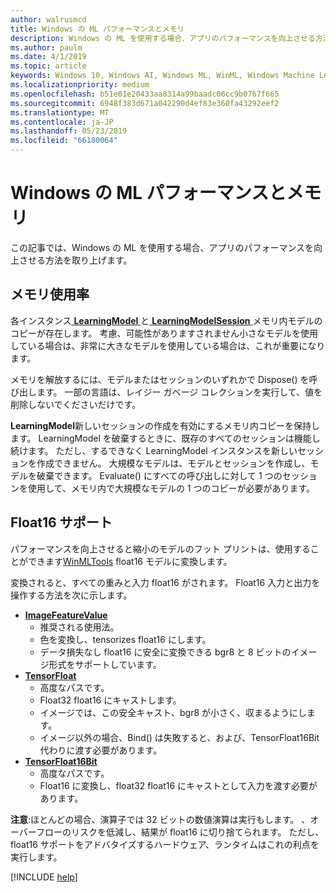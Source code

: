```yaml
---
author: walrusmcd
title: Windows の ML パフォーマンスとメモリ
description: Windows の ML を使用する場合、アプリのパフォーマンスを向上させる方法について説明します。
ms.author: paulm
ms.date: 4/1/2019
ms.topic: article
keywords: Windows 10, Windows AI, Windows ML, WinML, Windows Machine Learning
ms.localizationpriority: medium
ms.openlocfilehash: b51e01e20433aa8314a99baadc06cc9b0767f665
ms.sourcegitcommit: 6948f383d671a042290d4ef83e360fa43292eef2
ms.translationtype: MT
ms.contentlocale: ja-JP
ms.lasthandoff: 05/23/2019
ms.locfileid: "66180064"
---
```

# <a name="windows-ml-performance-and-memory"></a>Windows の ML パフォーマンスとメモリ

この記事では、Windows の ML を使用する場合、アプリのパフォーマンスを向上させる方法を取り上げます。

## <a name="memory-utilization"></a>メモリ使用率

各インスタンス[ **LearningModel** ](https://docs.microsoft.com/uwp/api/windows.ai.machinelearning.learningmodel)と[ **LearningModelSession** ](https://docs.microsoft.com/uwp/api/windows.ai.machinelearning.learningmodelsession)メモリ内モデルのコピーが存在します。 考慮、可能性がありますされません小さなモデルを使用している場合は、非常に大きなモデルを使用している場合は、これが重要になります。

メモリを解放するには、モデルまたはセッションのいずれかで Dispose() を呼び出します。 一部の言語は、レイジー ガベージ コレクションを実行して、値を削除しないでくださいだけです。

**LearningModel**新しいセッションの作成を有効にするメモリ内コピーを保持します。 LearningModel を破棄するときに、既存のすべてのセッションは機能し続けます。  ただし、するできなく LearningModel インスタンスを新しいセッションを作成できません。 大規模なモデルは、モデルとセッションを作成し、モデルを破棄できます。 Evaluate() にすべての呼び出しに対して 1 つのセッションを使用して、メモリ内で大規模なモデルの 1 つのコピーが必要があります。

<TODO Asynchronous calling patterns>

## <a name="float16-support"></a>Float16 サポート

パフォーマンスを向上させると縮小のモデルのフット プリントは、使用することができます[WinMLTools](convert-model-winmltools.md#convert-to-floating-point-16) float16 モデルに変換します。

変換されると、すべての重みと入力 float16 がされます。 Float16 入力と出力を操作する方法を次に示します。

* [**ImageFeatureValue**](https://docs.microsoft.com/uwp/api/windows.ai.machinelearning.imagefeaturevalue)
    * 推奨される使用法。
    * 色を変換し、tensorizes float16 にします。
    * データ損失なし float16 に安全に変換できる bgr8 と 8 ビットのイメージ形式をサポートしています。  
* [**TensorFloat**](https://docs.microsoft.com/uwp/api/windows.ai.machinelearning.tensorfloat)
    * 高度なパスです。
    * Float32 float16 にキャストします。
    * イメージでは、この安全キャスト、bgr8 が小さく、収まるようにします。
    * イメージ以外の場合、Bind() は失敗すると、および、TensorFloat16Bit 代わりに渡す必要があります。
* [**TensorFloat16Bit**](https://docs.microsoft.com/uwp/api/windows.ai.machinelearning.tensorfloat16bit)
    * 高度なパスです。
    * Float16 に変換し、float32 float16 にキャストとして入力を渡す必要があります。

**注意**:ほとんどの場合、演算子では 32 ビットの数値演算は実行もします。 、オーバーフローのリスクを低減し、結果が float16 に切り捨てられます。 ただし、float16 サポートをアドバタイズするハードウェア、ランタイムはこれの利点を実行します。

[!INCLUDE [help](../includes/get-help.md)]
